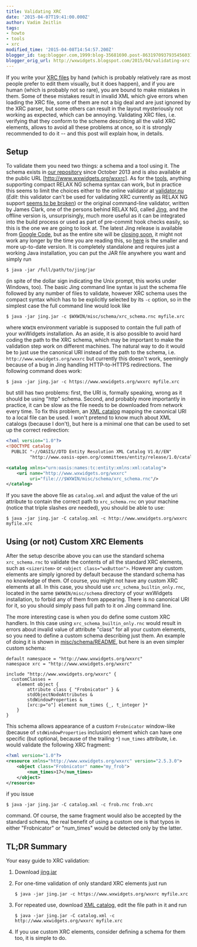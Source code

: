 ```yaml
---
title: Validating XRC
date: '2015-04-07T19:41:00.000Z'
author: Vadim Zeitlin
tags:
- howto
- tools
- xrc
modified_time: '2015-04-08T14:54:57.200Z'
blogger_id: tag:blogger.com,1999:blog-35681690.post-8631970937935456031
blogger_orig_url: http://wxwidgets.blogspot.com/2015/04/validating-xrc.html
---
```


If you write your [XRC files] by hand (which is probably relatively rare as most
people prefer to edit them visually, but it does happen), and if you are human
(which is probably not so rare), you are bound to make mistakes in them. Some of
these mistakes result in invalid XML which give errors when loading the XRC
file, some of them are not a big deal and are just ignored by the XRC parser,
but some others can result in the layout mysteriously not working as expected,
which can be annoying. Validating XRC files, i.e. verifying that they conform to
the scheme describing all the valid XRC elements, allows to avoid all these
problems at once, so it is strongly recommended to do it -- and this post will
explain how, in details.

[XRC files]: http://docs.wxwidgets.org/trunk/overview_xrcformat.html

Setup
-----

To validate them you need two things: a schema and a tool using it. The schema
exists in [our repository] since October 2013 and is also available at the
public URL [http://www.wxwidgets.org/wxxrc]. As for the [tools], anything
supporting compact RELAX NG schema syntax can work, but in practice this seems
to limit the choices either to the online validator at [validator.nu] (_Edit_:
this validator can't be used for validating XRC currently as RELAX NG support
[seems to be broken]) or the original command-line validator, written by James
Clark, one of the persons behind RELAX NG, called [Jing], and the offline
version is, unsurprisingly, much more useful as it can be integrated into the
build process or used as part of pre-commit hook checks easily, so this is the
one we are going to look at. The latest Jing release is available from [Google
Code], but as the entire site will be [closing soon], it might not work any
longer by the time you are reading this, so [here] is the smaller and more
up-to-date version. It is completely standalone and requires just a working Java
installation, you can put the JAR file anywhere you want and simply run

    $ java -jar /full/path/to/jing/jar

(in spite of the dollar sign indicating the Unix prompt, this works under
Windows, too). The basic Jing command line syntax is just the schema file
followed by any number of files to validate, however XRC schema uses the compact
syntax which has to be explicitly selected by its `-c` option, so in the
simplest case the full command line would look like

    $ java -jar jing.jar -c $WXWIN/misc/schema/xrc_schema.rnc myfile.xrc

where `WXWIN` environment variable is supposed to contain the full path of your
wxWidgets installation. As an aside, it is also possible to avoid hard coding
the path to the XRC schema, which may be important to make the validation step
work on different machines. The natural way to do it would be to just use the
canonical URI instead of the path to the schema, i.e.
`http://www.wxwidgets.org/wxxrc` but currently this doesn't work, seemingly
because of a bug in Jing handling HTTP-to-HTTPS redirections. The following
command does work:

    $ java -jar jing.jar -c https://www.wxwidgets.org/wxxrc myfile.xrc

but still has two problems: first, the URI is, formally speaking, wrong as it
should be using "http" schema. Second, and probably more importantly in
practice, it can be slow as the file needs to be downloaded from network every
time. To fix this problem, an [XML catalog] mapping the canonical URI to a local
file can be used. I won't pretend to know much about XML catalogs (because I
don't), but here is a minimal one that can be used to set up the correct
redirection:

```xml
<?xml version="1.0"?>
<!DOCTYPE catalog
  PUBLIC "-//OASIS//DTD Entity Resolution XML Catalog V1.0//EN"
         "http://www.oasis-open.org/committees/entity/release/1.0/catalog.dtd">

<catalog xmlns="urn:oasis:names:tc:entity:xmlns:xml:catalog">
    <uri name="http://www.wxwidgets.org/wxxrc"
         uri="file:///$WXWIN/misc/schema/xrc_schema.rnc"/>
</catalog>
```

If you save the above file as `catalog.xml` and adjust the value of the uri
attribute to contain the correct path to `xrc_schema.rnc` on your machine
(notice that triple slashes _are_ needed), you should be able to use:

    $ java -jar jing.jar -C catalog.xml -c http://www.wxwidgets.org/wxxrc myfile.xrc

[our repository]: https://github.com/wxWidgets/wxWidgets/tree/master/misc/schema
[http://www.wxwidgets.org/wxxrc]: http://www.wxwidgets.org/wxxrc
[tools]: http://relaxng.org/#validators
[validator.nu]: http://validator.nu/
[seems to be broken]: https://github.com/validator/validator/issues/89
[Jing]: http://www.thaiopensource.com/relaxng/jing.html
[Google Code]: http://jing-trang.googlecode.com/files/jing-20091111.zip
[closing soon]: http://google-opensource.blogspot.fr/2015/03/farewell-to-google-code.html
[here]: http://www.tt-solutions.com/downloads/jing-20150407.jar
[XML catalog]: https://en.wikipedia.org/wiki/XML_Catalog

Using (or not) Custom XRC Elements
----------------------------------

After the setup describe above you can use the standard schema `xrc_schema.rnc`
to validate the contents of all the standard XRC elements, such as `<sizeritem>`
or `<object class="wxButton">`. However any custom elements are simply ignored
by default because the standard schema has no knowledge of them. Of course, you
might not have any custom XRC elements at all. In this case, you should use
`xrc_schema_builtin_only.rnc`, located in the same `$WXWIN/misc/schema`
directory of your wxWidgets installation, to forbid any of them from appearing.
There is no canonical URI for it, so you should simply pass full path to it on
Jing command line.

The more interesting case is when you do define some custom XRC handlers. In
this case using `xrc_schema_builtin_only.rnc` would result in errors about
invalid value of attribute "class" for all your custom elements, so you need to
define a custom schema describing just them. An example of doing it is shown in
[misc/schema/README], but here is an even simpler custom schema:

    default namespace = "http://www.wxwidgets.org/wxxrc"
    namespace xrc = "http://www.wxwidgets.org/wxxrc"

    include "http://www.wxwidgets.org/wxxrc" {
      customClasses =
        element object {
            attribute class { "Frobnicator" } &
            stdObjectNodeAttributes &
            stdWindowProperties &
            [xrc:p="o"] element num_times {_, t_integer }*
        }
    }

This schema allows appearance of a custom `Frobnicator` window-like (because of
`stdWindowProperties` inclusion) element which can have one specific (but
optional, because of the trailing `*`) `num_times` attribute, i.e. would
validate the following XRC fragment:

```xml
<?xml version="1.0"?>
<resource xmlns="http://www.wxwidgets.org/wxxrc" version="2.5.3.0">
    <object class="Frobnicator" name="my_frob">
        <num_times>17</num_times>
    </object>
</resource>
```

if you issue

    $ java -jar jing.jar -C catalog.xml -c frob.rnc frob.xrc

command. Of course, the same fragment would also be accepted by the standard
schema, the real benefit of using a custom one is that typos in either
"Frobnicator" or "num_times" would be detected only by the latter.

[misc/schema/README]: https://github.com/wxWidgets/wxWidgets/blob/WX_3_0_2/misc/schema/README#L54

TL;DR Summary
-------------

Your easy guide to XRC validation:

1.  Download [jing.jar]
2.  For one-time validation of only standard XRC elements just run

        $ java -jar jing.jar -c https://www.wxwidgets.org/wxxrc myfile.xrc

3.  For repeated use, download [XML catalog], edit the file path in it and run

        $ java -jar jing.jar -C catalog.xml -c http://www.wxwidgets.org/wxxrc myfile.xrc

4.  If you use custom XRC elements, consider defining a schema for them too, it
    is simple to do.

[jing.jar]: http://www.tt-solutions.com/downloads/jing-20150407.jar
[XML catalog]: https://gist.githubusercontent.com/vadz/8581aa5745fd07b6b810/raw/wxxrc_catalog.xml
